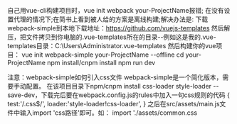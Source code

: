 自己用vue-cli构建项目时，vue init webpack your-ProjectName报错;
在没有设置代理的情况下;在简书上看到被人给的方案是离线构建;解决办法是:
下载webpack-simple到本地下载地址：https://github.com/vuejs-templates
然后解压，把文件拷贝到你电脑的.vue-templates所在的目录--例如这是我的.vue-templates目录：C:\Users\Administrator\.vue-templates
然后构建你的vue项目：
vue init webpack-simple your-ProjectName --offline
cd your-ProjectName
npm install/cnpm install
npm run dev

注意：webpack-simple如何引入css文件
webpack-simple是一个简化版本，需要手动配置。
在该项目目录下npm/cnpm  install css-loader style-loader --save-dev，下载完后要在webpack.config.js的rules中加入一句css规则的代码
{
    test:'/\.css$/',
    loader:'style-loader!css-loader',
}
之后在src/assets/main.js文件中输入import 'css路径'即可。如：
import './assets/common.css
